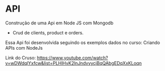 # API
Construção de uma Api em Node JS com Mongodb

- Crud de clients, product e orders. 

Essa Api foi desenvolvida seguindo os exemplos dados no curso: Criando APIs com NodeJs 

Link do Cruso: https://www.youtube.com/watch?v=wDWdqlYxfcw&list=PLHlHvK2lnJndvvycjBqQAbgEDqXxKLoqn 
